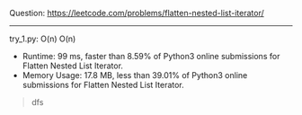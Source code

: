 Question: https://leetcode.com/problems/flatten-nested-list-iterator/

---

try_1.py: O(n) O(n)

* Runtime: 99 ms, faster than 8.59% of Python3 online submissions for Flatten Nested List Iterator.
* Memory Usage: 17.8 MB, less than 39.01% of Python3 online submissions for Flatten Nested List Iterator.

> dfs 

